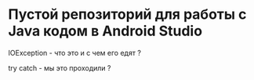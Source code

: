 # Пустой репозиторий для работы с Java кодом в Android Studio
IOException - что это и с чем его едят ?

try catch - мы это проходили ? 

